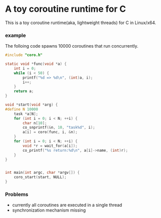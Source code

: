 # A toy coroutine runtime for C

This is a toy coroutine runtime(aka, lightweight threads) for C in Linux/x64.
 
### example

The folloing code spawns 10000 coroutines that run concurrently.

```c
#include "coro.h"

static void *func(void *a) {
	int i = 0;
	while (i < 50) {
		printf("%d => %d\n", (int)a, i);
		i++;
	}
	return a;
}

void *start(void *arg) {
#define N 10000
	task *a[N];
	for (int i = 0; i < N; ++i) {
		char n[10];
		co_snprintf(&n, 10, "task%d", i);
		a[i] = coro(func, i, &n);
	}
	for (int i = 0; i < N; ++i) {
		void *r = wait_for(a[i]);
		co_printf("%s return:%d\n", a[i]->name, (int)r);
	}
}


int main(int argc, char *argv[]) {
	coro_start(start, NULL);
}

```

### Problems

 - currently all coroutines are executed in a single thread
 - synchronization mechanism missing
 